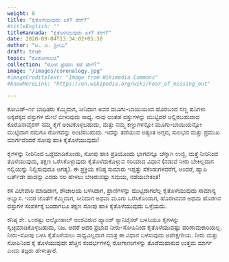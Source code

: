 ```yaml
---
weight: 8
title: "ಕೈತೊಳೆಯುವುದು ಏಕೆ? ಹೇಗೆ?"
#titleEnglish: ""
titleKannada: "ಕೈತೊಳೆಯುವುದು ಏಕೆ? ಹೇಗೆ?"
date: 2020-09-04T13:34:02+05:30
author: "ಟಿ. ಜಿ. ಶ್ರೀನಿಧಿ"
draft: true
topic: "ಕೊರೋನಾಲಜಿ"
collection: "ರೋಗ ಪ್ರಸರಣ ತಡೆ ಹೇಗೆ?"
image: "/images/coronalogy.jpg"
#imageCreditsText: "Image from Wikimedia Commons"
#knowMoreLink: "https://en.wikipedia.org/wiki/Fear_of_missing_out"

---
```


ಕೋವಿಡ್-೧೯ ಬಾಧಿತರು ಕೆಮ್ಮಿದಾಗ, ಸೀನಿದಾಗ ಅವರ ಮೂಗು-ಬಾಯಿಯಿಂದ ಹೊರಬಂದ ಸಣ್ಣ ಹನಿಗಳು ಅಕ್ಕಪಕ್ಕದ ವಸ್ತುಗಳ ಮೇಲೆ ಬೀಳುವುದು ಸಾಧ್ಯ. ನಾವು ಅಂತಹ ವಸ್ತುಗಳನ್ನು ಮುಟ್ಟಿದರೆ ಅಲ್ಲಿರಬಹುದಾದ ಕೊರೊನಾವೈರಸ್ ನಮ್ಮ ಕೈಗೆ ಅಂಟಿಕೊಳ್ಳಬಹುದು, ಮತ್ತು ನಮ್ಮ ಕಣ್ಣುಗಳನ್ನೋ ಮೂಗು-ಬಾಯಿಯನ್ನೋ ಮುಟ್ಟಿದಾಗ ನಮಗೂ ರೋಗವನ್ನು ಅಂಟಿಸಬಹುದು. ಇದನ್ನು ತಡೆಯುವ ಅತ್ಯಂತ ಅಗ್ಗದ, ಸುಲಭದ ಮತ್ತು ಪ್ರಮುಖ ಮಾರ್ಗವೆಂದರೆ ಸೋಪು ಹಾಕಿ ಕೈತೊಳೆಯುವುದು!

ಕೈಗಳನ್ನು ನೀರಿನಿಂದ ಒದ್ದೆಮಾಡಿಕೊಂಡು, ಸೋಪು ಹಾಕಿ ಪ್ರತಿಯೊಂದು ಭಾಗವನ್ನೂ ಚೆನ್ನಾಗಿ ಉಜ್ಜಿ, ಮತ್ತೆ ನೀರಿನಿಂದ ತೊಳೆಯುವುದು, ತಕ್ಷಣ ಒರೆಸಿಕೊಳ್ಳುವುದು ಕೈತೊಳೆದುಕೊಳ್ಳುವ ಸರಿಯಾದ ವಿಧಾನ (ನಡುವೆ ನೀರು ಬೇಕಿಲ್ಲದಾಗ ನಲ್ಲಿಯನ್ನು ನಿಲ್ಲಿಸುವುದೂ ಅಗತ್ಯ). ಈ ಪ್ರಕ್ರಿಯೆ ಕನಿಷ್ಠ ಸುಮಾರು ಇಪ್ಪತ್ತು ಸೆಕೆಂಡುಗಳವರೆಗೆ, ಅಂದರೆ, ಹ್ಯಾಪಿ ಬರ್ತ್‌ಡೇ ಹಾಡನ್ನು ಎರಡು ಸಲ ಹೇಳಲು ಬೇಕಿರುವಷ್ಟು ಸಮಯ, ನಡೆಯಬೇಕಂತೆ!

ಕಸ ವಿಲೇವಾರಿ ಮಾಡಿದಾಗ, ಶೌಚಾಲಯ ಬಳಸಿದಾಗ, ಪ್ರಾಣಿಗಳನ್ನು ಮುಟ್ಟಿದಾಗಲೆಲ್ಲ ಕೈತೊಳೆಯುವುದು ಸಾಮಾನ್ಯ ಅಭ್ಯಾಸ. ಇದರ ಜೊತೆಗೆ ಕೆಮ್ಮಿದಾಗ, ಸೀನಿದಾಗ ಅಥವಾ ಮೂಗು ಒರೆಸಿಕೊಂಡಾಗ, ಹೊರಗಿನವರ ಅಥವಾ ಹೊರಗಿನ ವಸ್ತುಗಳ ಸಂಪರ್ಕಕ್ಕೆ ಬಂದಾಗಲೂ ತಕ್ಷಣ ಸೋಪು ಹಾಕಿ ಕೈತೊಳೆಯುವುದು ಒಳ್ಳೆಯದು. 

ಕನಿಷ್ಠ ಶೇ. ೬೦ರಷ್ಟು ಆಲ್ಕೋಹಾಲ್ ಅಂಶವಿರುವ ಹ್ಯಾಂಡ್ ಸ್ಯಾನಿಟೈಸರ್ ಬಳಸಿಯೂ ಕೈಗಳನ್ನು ಸ್ವಚ್ಛಮಾಡಿಕೊಳ್ಳಬಹುದು, ನಿಜ. ಆದರೆ ಅದರ ಪ್ರಭಾವ ನೀರು-ಸೋಪಿನಿಂದ ಕೈತೊಳೆಯುವಷ್ಟು ಪರಿಣಾಮಕಾರಿಯಲ್ಲ. ನೀರು-ಸೋಪು ಬಳಸಿ ಕೈತೊಳೆಯಲು ಸಾಧ್ಯವಿಲ್ಲದಾಗ ಮಾತ್ರ ಈ ವಿಧಾನ ಬಳಸುವುದು ಅಪೇಕ್ಷಣೀಯ. ನೀರು ಮತ್ತು ಸೋಪಿನಿಂದ ಕೈ ತೊಳೆಯುವುದೇ ಹೆಚ್ಚಿನ ಸಂದರ್ಭಗಳಲ್ಲಿ ರೋಗಾಣುಗಳನ್ನು ತೊಡೆದುಹಾಕುವ ಉತ್ತಮ ಮಾರ್ಗ ಎಂದು ತಜ್ಞರು ಹೇಳುತ್ತಾರೆ. 
